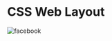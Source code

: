 # CSS Web Layout 
 
![facebook](https://user-images.githubusercontent.com/61032570/85217469-f31d2b80-b367-11ea-936e-ea87f595eb5c.png)
